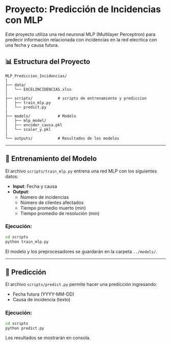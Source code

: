 # Proyecto: Predicción de Incidencias con MLP

Este proyecto utiliza una red neuronal MLP (Multilayer Perceptron) para predecir información relacionada con incidencias en la red elecrtica con una fecha y causa futura.

## 📊 Estructura del Proyecto
```
MLP_Prediccion_Incidencias/
|
├── data/              
│   └── EXCELINCIDENCIAS.xlsx
|
├── scripts/           # scripts de entrenamiento y prediccion
│   ├── train_mlp.py
│   └── predict.py
|
├── models/            # Modelo 
│   ├── mlp_model/     
│   ├── encoder_causa.pkl
│   └── scaler_y.pkl
|
└── outputs/           # Resultados de los modelos

```

---

## 🚀 Entrenamiento del Modelo

El archivo `scripts/train_mlp.py` entrena una red MLP con los siguientes datos:
- **Input**: Fecha  y causa 
- **Output**:
  - Número de incidencias
  - Número de clientes afectados
  - Tiempo promedio muerto (min)
  - Tiempo promedio de resolución (min)

### Ejecución:
```bash
cd scripts
python train_mlp.py
```
El modelo y los preprocesadores se guardarán en la carpeta `../models/`.

---

## 🤖 Predicción

El archivo `scripts/predict.py` permite hacer una predicción ingresando:
- Fecha futura (YYYY-MM-DD)
- Causa de incidencia (texto)

### Ejecución:
```bash
cd scripts
python predict.py
```
Los resultados se mostrarán en consola.

